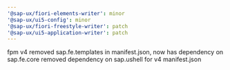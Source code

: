 ```yaml
---
'@sap-ux/fiori-elements-writer': minor
'@sap-ux/ui5-config': minor
'@sap-ux/fiori-freestyle-writer': patch
'@sap-ux/ui5-application-writer': patch
---
```


fpm v4 removed sap.fe.templates in manifest.json, now has dependency on sap.fe.core
removed dependency on sap.ushell for v4 manifest.json
